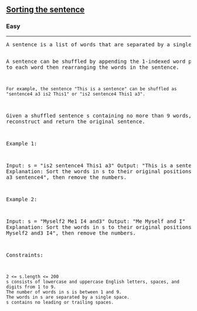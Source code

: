 <h2><a href="https://leetcode.com/submissions/detail/962256573/">Sorting the sentence</a></h2>
<h3>Easy</h3>
<hr/>
<pre>
A sentence is a list of words that are separated by a single space with no leading or trailing spaces. Each word consists of lowercase and uppercase English letters.

A sentence can be shuffled by appending the 1-indexed word position to each word then rearranging the words in the sentence.

    For example, the sentence "This is a sentence" can be shuffled as "sentence4 a3 is2 This1" or "is2 sentence4 This1 a3".

Given a shuffled sentence s containing no more than 9 words, reconstruct and return the original sentence.

 

Example 1:

Input: s = "is2 sentence4 This1 a3"
Output: "This is a sentence"
Explanation: Sort the words in s to their original positions "This1 is2 a3 sentence4", then remove the numbers.

Example 2:

Input: s = "Myself2 Me1 I4 and3"
Output: "Me Myself and I"
Explanation: Sort the words in s to their original positions "Me1 Myself2 and3 I4", then remove the numbers.

 

Constraints:

    2 <= s.length <= 200
    s consists of lowercase and uppercase English letters, spaces, and digits from 1 to 9.
    The number of words in s is between 1 and 9.
    The words in s are separated by a single space.
    s contains no leading or trailing spaces.

</pre>
